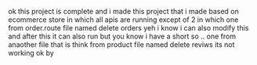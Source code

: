 ok this project is complete and i made this project that i made based on ecommerce store 
in which all apis are running except of 2 in which one from order.route file named delete orders yeh i know i can also modify this and after this it can also run
but you know i have a short so ..
one from anaother file that is think from product file named delete reviws its not working 
ok by 